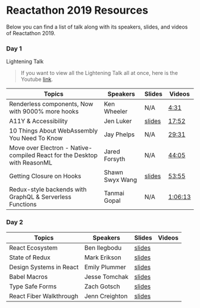 # Reactathon 2019 Resources

Below you can find a list of talk along with its speakers, slides, and videos of Reactathon 2019.

### Day 1

Lightening Talk
> If you want to view all the Lightening Talk all at once, here is the Youtube [link](https://youtu.be/Wt4kuspJIxY).

| Topics | Speakers | Slides | Videos |
| ------ | ------ | ------ | ------ |
| Renderless components, Now with 9000% more hooks | Ken Wheeler | N/A |[4:31](https://www.youtube.com/watch?v=Wt4kuspJIxY&t=271s)|
| A11Y & Accessibility | Jen Luker |[slides](https://www.jenluker.com/5AccessibilityMyths/) |[17:52](https://www.youtube.com/watch?v=Wt4kuspJIxY&t=1072s)|
| 10 Things About WebAssembly You Need To Know | Jay Phelps | N/A |[29:31](https://www.youtube.com/watch?v=Wt4kuspJIxY&t=1771s)|
| Move over Electron - Native-compiled React for the Desktop with ReasonML | Jared Forsyth | N/A |[44:05](https://www.youtube.com/watch?v=Wt4kuspJIxY&t=2645s)|
| Getting Closure on Hooks| Shawn Swyx Wang | [slides](https://www.netlify.com/blog/2019/03/11/deep-dive-how-do-react-hooks-really-work/)|[53:55](https://www.youtube.com/watch?v=Wt4kuspJIxY&t=3235s)|
| Redux-style backends with GraphQL & Serverless Functions | Tanmai Gopal | N/A |[1:06:13](https://www.youtube.com/watch?v=Wt4kuspJIxY&t=3973s)|

### Day 2
| Topics | Speakers | Slides | Videos |
| ------ | ------ | ------ | ------ |
| React Ecosystem | Ben Ilegbodu | [slides](http://www.benmvp.com/slides/2019/reactathon/react-eco.html) | |
| State of Redux | Mark Erikson | [slides](https://blog.isquaredsoftware.com/presentations/2019-03-state-of-redux/#/) | |
| Design Systems in React| Emily Plummer | [slides](https://docs.google.com/presentation/d/1ku4BysY6k1bCgZEp0Qp42ihIRixBsKSvHnOPzs4kUM4/edit)| |
| Babel Macros | Jesse Tomchak | [slides](https://transform-for-good.netlify.com/#cuts_29-05_chat) | |
| Type Safe Forms | Zach Gotsch | [slides](https://docs.google.com/presentation/d/1aTsmZ28A8pa4XKDRHsCp1mUM86J1LX75dEOxl721_2Y/edit) | |
| React Fiber Walkthrough | Jenn Creighton | [slides](https://speakerdeck.com/jenncreighton/everything-i-know-about-react-i-learned-from-twitter)| |
